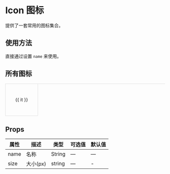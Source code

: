 # Icon 图标

提供了一套常用的图标集合。

## 使用方法

直接通过设置 `name` 来使用。

<ivy-icon name="close" size="24"></ivy-icon>
<ivy-icon name="plus" style="margin: 0 24px;" size="24"></ivy-icon>
<ivy-icon name="minus" size="24"></ivy-icon>

## 所有图标

<div style="display:flex;flex-wrap: wrap;border: 1px solid #ddd;border-width: 1px 0 0 1px;">
<div 
    v-for="(it,i) in iconList"
    :key="i"
    style="border: 1px solid #ddd;border-width: 0 1px 1px 0;width: 20%;aspect-ratio: 1;display:inline-flex;flex-direction: column;justify-content: center;align-items:center;">
    <ivy-icon :name="it" size="24" />
    <span style="margin-top: 8px;">{{ it }}</span>
</div>
</div>

## Props

| 属性| 描述 | 类型 | 可选值 | 默认值 |
|-|-|-|-|-|
|name| 名称 |String|—|—|
| size| 大小(px) |string|—| - |

<script setup>
import { ref } from 'vue';

const iconList = ref([
    "avatar",
    "caret-top",
    "arrow-left-bold",
    "chat-dot-round",
    "camera-filled",
    "brush-filled",
    "camera",
    "burger",
    "arrow-up-bold",
    "chat-line-square",
    "alarm-clock",
    "chat-square",
    "close",
    "coffee-cup",
    "bowl",
    "crop",
    "arrow-right",
    "back",
    "caret-left",
    "box",
    "caret-bottom",
    "arrow-left",
    "aim",
    "arrow-down-bold",
    "add-location",
    "basketball",
    "arrow-right-bold",
    "circle-check",
    "cloudy",
    "arrow-up",
    "close-bold",
    "bell",
    "collection",
    "circle-check-filled",
    "circle-plus-filled",
    "bottom-left",
    "bell-filled",
    "cpu",
    "connection",
    "check",
    "circle-plus",
    "collection-tag",
    "caret-right",
    "apple",
    "chrome-filled",
    "circle-close",
    "bicycle",
    "comment",
    "cellphone",
    "compass",
    "baseball",
    "arrow-down",
    "chat-line-round",
    "bottom-right",
    "circle-close-filled",
    "chicken",
    "coin",
    "bottom",
    "chat-round",
    "briefcase",
    "coffee",
    "brush",
    "cherry",
    "clock",
    "cold-drink",
    "coordinate",
    "checked",
    "chat-dot-square",
    "calendar",
    "credit-card",
    "copy-document",
    "data-board",
    "edit-pen",
    "document",
    "d-arrow-right",
    "delete-filled",
    "delete-location",
    "drizzling",
    "edit",
    "d-caret",
    "data-analysis",
    "data-line",
    "download",
    "document-remove",
    "folder-opened",
    "element-plus",
    "folder-add",
    "folder-delete",
    "full-screen",
    "fries",
    "folder",
    "eleme",
    "film",
    "delete",
    "d-arrow-left",
    "document-copy",
    "food",
    "discount",
    "eleme-filled",
    "folder-remove",
    "document-delete",
    "first-aid-kit",
    "football",
    "fold",
    "flag",
    "dessert",
    "expand",
    "female",
    "document-checked",
    "folder-checked",
    "fork-spoon",
    "dish-dot",
    "failed",
    "finished",
    "dish",
    "filter",
    "files",
    "document-add",
    "ice-cream-square",
    "ice-cream",
    "home-filled",
    "goods-filled",
    "info-filled",
    "help",
    "headset",
    "goblet-square-full",
    "house",
    "ice-tea",
    "hide",
    "hot-water",
    "goblet-full",
    "grape",
    "goblet-square",
    "guide",
    "iphone",
    "goblet",
    "gold-medal",
    "goods",
    "histogram",
    "grid",
    "handbag",
    "ice-drink",
    "ice-cream-round",
    "help-filled",
    "location-filled",
    "map-location",
    "lock",
    "lollipop",
    "location",
    "memo",
    "lightning",
    "menu",
    "more",
    "mouse",
    "mostly-cloudy",
    "medal",
    "list",
    "moon-night",
    "minus",
    "microphone",
    "milk-tea",
    "management",
    "loading",
    "mute-notification",
    "magic-stick",
    "message",
    "male",
    "mug",
    "knife-fork",
    "mic",
    "moon",
    "money",
    "key",
    "link",
    "mute",
    "location-information",
    "message-box",
    "monitor",
    "magnet",
    "more-filled",
    "no-smoking",
    "opportunity",
    "paperclip",
    "place",
    "reading-lamp",
    "notebook",
    "operation",
    "phone-filled",
    "quartz-watch",
    "remove-filled",
    "right",
    "reading",
    "picture-rounded",
    "refresh-right",
    "remove",
    "rank",
    "refresh-left",
    "promotion",
    "position",
    "pouring",
    "printer",
    "odometer",
    "refresh",
    "partly-cloudy",
    "orange",
    "picture-filled",
    "notification",
    "office-building",
    "postcard",
    "open",
    "present",
    "pear",
    "plus",
    "pointer",
    "refrigerator",
    "question-filled",
    "platform",
    "phone",
    "pie-chart",
    "price-tag",
    "picture",
    "select",
    "star-filled",
    "shopping-trolley",
    "service",
    "tools",
    "school",
    "setting",
    "scale-to-original",
    "share",
    "sort-up",
    "semi-select",
    "sold-out",
    "wallet",
    "shopping-bag",
    "switch-filled",
    "success-filled",
    "stamp",
    "suitcase-line",
    "shop",
    "watch",
    "user-filled",
    "timer",
    "sunny",
    "upload",
    "sunrise",
    "sort-down",
    "ship",
    "sunset",
    "user",
    "turn-off",
    "top",
    "smoking",
    "switch-button",
    "zoom-out",
    "umbrella",
    "shopping-cart",
    "sugar",
    "warning",
    "stopwatch",
    "wallet-filled",
    "warn-triangle-filled",
    "unlock",
    "zoom-in",
    "video-pause",
    "top-left",
    "video-camera",
    "view",
    "trend-charts",
    "takeaway-box",
    "ticket",
    "set-up",
    "sell",
    "tickets",
    "scissor",
    "switch",
    "trophy",
    "suitcase",
    "trophy-base",
    "soccer",
    "top-right",
    "video-camera-filled",
    "watermelon",
    "upload-filled",
    "star",
    "van",
    "warning-filled",
    "shopping-cart-full",
    "search",
    "wind-power",
    "sort",
    "video-play",
    "toilet-paper"
])
</script>